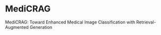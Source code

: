 # MediCRAG
MediCRAG: Toward Enhanced Medical Image Classification  with Retrieval-Augmented Generation
